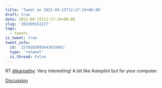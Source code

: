 ```yaml
---
title: 'Tweet on 2022-09-15T12:27:19+00:00'
draft: true
date: 2022-09-15T12:27:19+00:00
slug: '202209151227'
tags:
  - tweets
is_tweet: true
tweet_info:
  id: '1570283095643033601'
  type: 'retweet'
  is_thread: False
---
```




RT [@karpathy](https://x.com/karpathy): Very interesting! A bit like Autopilot but for your computer.

[Discussion](https://x.com/sytelus/status/1570283095643033601)
